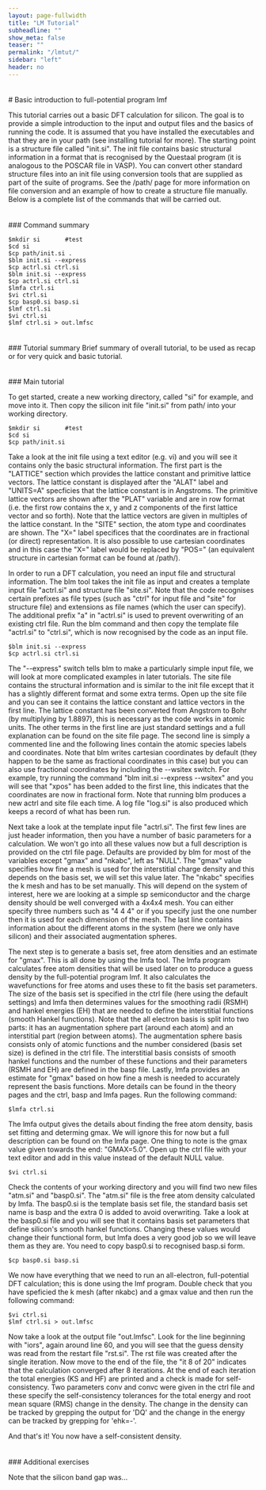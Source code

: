 ```yaml
---
layout: page-fullwidth
title: "LM Tutorial"
subheadline: ""
show_meta: false
teaser: ""
permalink: "/lmtut/"
sidebar: "left"
header: no
---
```

<hr style="height:5pt; visibility:hidden;" />
# Basic introduction to full-potential program lmf 

This tutorial carries out a basic DFT calculation for silicon. The goal is to provide a simple introduction to the input and output files and the basics of running the code. It is assumed that you have installed the executables and that they are in your path (see installing tutorial for more). The starting point is a structure file called "init.si". The init file contains basic structural information in a format that is recognised by the Questaal program (it is analogous to the POSCAR file in VASP). You can convert other standard structure files into an init file using conversion tools that are supplied as part of the suite of programs. See the /path/ page for more information on file conversion and an example of how to create a structure file manually. Below is a complete list of the commands that will be carried out.

<hr style="height:5pt; visibility:hidden;" />
### Command summary     

    $mkdir si       #test
    $cd si
    $cp path/init.si .
    $blm init.si --express
    $cp actrl.si ctrl.si
    $blm init.si --express
    $cp actrl.si ctrl.si
    $lmfa ctrl.si
    $vi ctrl.si
    $cp basp0.si basp.si
    $lmf ctrl.si
    $vi ctrl.si
    $lmf ctrl.si > out.lmfsc

<hr style="height:5pt; visibility:hidden;" />
### Tutorial summary
Brief summary of overall tutorial, to be used as recap or for very quick and basic tutorial. 

<hr style="height:5pt; visibility:hidden;" />
### Main tutorial

To get started, create a new working directory, called "si" for example, and move into it. Then copy the silicon init file "init.si" from path/ into your working directory.

    $mkdir si       #test
    $cd si
    $cp path/init.si 

Take a look at the init file using a text editor (e.g. vi) and you will see it contains only the basic structural information. The first part is the "LATTICE" section which provides the lattice constant and primitive lattice vectors. The lattice constant is displayed after the "ALAT" label and "UNITS=A" specficies that the lattice constant is in Angstroms. The primitive lattice vectors are shown after the "PLAT" variable and are in row format (i.e. the first row contains the x, y and z components of the first lattice vector and so forth). Note that the lattice vectors are given in multiples of the lattice constant. In the "SITE" section, the atom type and coordinates are shown. The "X=" label specifices that the coordinates are in fractional (or direct) representation. It is also possible to use cartesian coordinates and in this case the "X=" label would be replaced by "POS=" (an equivalent structure in cartesian format can be found at /path/).

In order to run a DFT calculation, you need an input file and structural information. The blm tool takes the init file as input and creates a template input file "actrl.si" and structure file "site.si". Note that the code recognises certain prefixes as file types (such as "ctrl" for input file and "site" for structure file) and extensions as file names (which the user can specify). The additional prefix "a" in "actrl.si" is used to prevent overwriting of an existing ctrl file. Run the blm command and then copy the template file "actrl.si" to "ctrl.si", which is now recognised by the code as an input file.

    $blm init.si --express
    $cp actrl.si ctrl.si
    
The "--express" switch tells blm to make a particularly simple input file, we will look at more complicated examples in later tutorials. The site file contains the structural information and is similar to the init file except that it has a slightly different format and some extra terms. Open up the site file and you can see it contains the lattice constant and lattice vectors in the first line. The lattice constant has been converted from Angstrom to Bohr (by multiplying by 1.8897), this is necessary as the code works in atomic units. The other terms in the first line are just standard settings and a full explanation can be found on the site file page. The second line is simply a commented line and the following lines contain the atomic species labels and coordinates. Note that blm writes cartesian coordinates by default (they happen to be the same as fractional coordinates in this case) but you can also use fractional coordinates by including the --wsitex switch. For example, try running the command "blm init.si --express --wsitex" and you will see that "xpos" has been added to the first line, this indicates that the coordinates are now in fractional form. Note that running blm produces a new actrl and site file each time. A log file "log.si" is also produced which keeps a record of what has been run.

Next take a look at the template input file "actrl.si". The first few lines are just header information, then you have a number of basic parameters for a calculation. We won't go into all these values now but a full description is provided on the ctrl file page. Defaults are provided by blm for most of the variables except "gmax" and "nkabc", left as "NULL". The "gmax" value specifies how fine a mesh is used for the interstitial charge density and this depends on the basis set, we will set this value later. The "nkabc" specifies the k mesh and has to be set manually. This will depend on the system of interest, here we are looking at a simple sp semiconductor and the charge density should be well converged with a 4x4x4 mesh. You can either specify three numbers such as "4 4 4" or if you specify just the one number then it is used for each dimension of the mesh. The last line contains information about the different atoms in the system (here we only have silicon) and their associated augmentation spheres.

The next step is to generate a basis set, free atom densities and an estimate for "gmax". This is all done by using the lmfa tool. The lmfa program calculates free atom densities that will be used later on to produce a guess density by the full-potential program lmf. It also calculates the wavefunctions for free atoms and uses these to fit the basis set parameters. The size of the basis set is specified in the ctrl file (here using the default settings) and lmfa then determines values for the smoothing radii (RSMH) and hankel energies (EH) that are needed to define the interstitial functions (smooth Hankel functions). Note that the all electron basis is split into two parts: it has an augmentation sphere part (around each atom) and an interstitial part (region between atoms). The augmentation sphere basis consists only of atomic functions and the number considered (basis set size) is defined in the ctrl file. The interstitial basis consists of smooth hankel functions and the number of these functions and their parameters (RSMH and EH) are defined in the basp file. Lastly, lmfa provides an estimate for "gmax" based on how fine a mesh is needed to accurately represent the basis functions. More details can be found in the theory pages and the ctrl, basp and lmfa pages. Run the following command:

    $lmfa ctrl.si
    
The lmfa output gives the details about finding the free atom density, basis set fitting and determing gmax. We will ignore this for now but a full description can be found on the lmfa page. One thing to note is the gmax value given towards the end: "GMAX=5.0". Open up the ctrl file with your text editor and add in this value instead of the default NULL value.

    $vi ctrl.si

Check the contents of your working directory and you will find two new files "atm.si" and "basp0.si". The "atm.si" file is the free atom density calculated by lmfa. The basp0.si is the template basis set file, the standard basis set name is basp and the extra 0 is added to avoid overwriting. Take a look at the basp0.si file and you will see that it contains basis set parameters that define silicon's smooth hankel functions. Changing these values would change their functional form, but lmfa does a very good job so we will leave them as they are. You need to copy basp0.si to recognised basp.si form.

    $cp basp0.si basp.si
    
We now have everything that we need to run an all-electron, full-potential DFT calculation; this is done using the lmf program. Double check that you have speficied the k mesh (after nkabc) and a gmax value and then run the following command:

    $vi ctrl.si
    $lmf ctrl.si > out.lmfsc
    
Now take a look at the output file "out.lmfsc". Look for the line beginning with "iors", again around line 60, and you will see that the guess density was read from the restart file "rst.si". The rst file was created after the single iteration. Now move to the end of the file, the "it 8 of 20" indicates that the calculation converged after 8 iterations. At the end of each iteration the total energies (KS and HF) are printed and a check is made for self-consistency. Two parameters conv and convc were given in the ctrl file and these specify the self-consistency tolerances for the total energy and root mean square (RMS) change in the density. The change in the density can be tracked by grepping the output for 'DQ' and the change in the energy can be tracked by grepping for 'ehk=-'.

And that's it! You now have a self-consistent density.

<hr style="height:5pt; visibility:hidden;" />
### Additional exercises

Note that the silicon band gap was...
